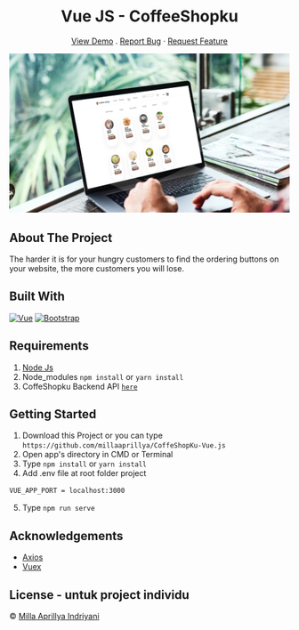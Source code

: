 <h1 align='center'>Vue JS - CoffeeShopku</h1>
  <p align="center">
    <a href="https://CoffeShopku.netlify.app/">View Demo</a>
  .
      <a href="https://github.com/millaaprillya/CoffeShopKu-Vue.js/issues">Report Bug</a>
    ·
    <a href="https://github.com/millaaprillya/CoffeShopKu-Vue.js/pulls">Request Feature</a>
  </p>

![Image Banner](https://github.com/millaaprillya/CoffeShopKu-Vue.js/blob/main/src/assets/property/readme.jpg)

## About The Project

The harder it is for your hungry customers to find the ordering buttons on your website, the more customers you will lose.

## Built With

[![Vue](https://img.shields.io/badge/Vue-v2.6.12-green)](https://github.com/vuejs/vue)
[![Bootstrap](https://img.shields.io/badge/Bootstrap-v4.5.2-blue)](https://github.com/bootstrap-vue/bootstrap-vue)

## Requirements

1. <a href="https://nodejs.org/en/download/">Node Js</a>
2. Node_modules `npm install` or `yarn install`
3. CoffeShopku Backend API [`here`](https://github.com/millaaprillya/CoffeShopKu-Backend)

## Getting Started

1. Download this Project or you can type `https://github.com/millaaprillya/CoffeShopKu-Vue.js`
2. Open app's directory in CMD or Terminal
3. Type `npm install` or `yarn install`
4. Add .env file at root folder project

```sh
VUE_APP_PORT = localhost:3000
```

5. Type `npm run serve`

## Acknowledgements

- [Axios](https://www.npmjs.com/package/axios)
- [Vuex](https://vuex.vuejs.org/)

## License - untuk project individu

© [Milla Aprillya Indriyani](https://github.com/millaaprillya)
